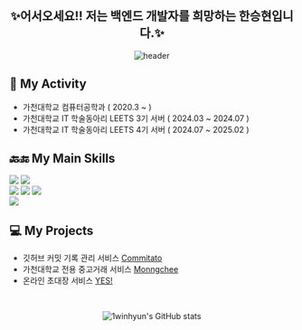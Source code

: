 <div align="center">
  <h2>✨어서오세요!! 저는 백엔드 개발자를 희망하는 한승현입니다.✨</h2>
</div>

<p align="center">
  <img src="https://capsule-render.vercel.app/api?type=rounded&height=165&color=0:2bc0e4,100:eaecc6&text=seunghyun's%20github&fontColor=FFFFFF" alt="header" />
</p>

## 🏫 My Activity
- 가천대학교 컴퓨터공학과 ( 2020.3 ~ )
- 가천대학교 IT 학술동아리 LEETS 3기 서버 ( 2024.03 ~ 2024.07 )
- 가천대학교 IT 학술동아리 LEETS 4기 서버 ( 2024.07 ~ 2025.02 )

<h2>🔙🔚 My Main Skills</h2>
<div>
  <img src="https://img.shields.io/badge/java-%23ED8B00.svg?style=for-the-badge&logo=openjdk&logoColor=white"/>
  <img src="https://img.shields.io/badge/Kotlin-7F52FF?style=for-the-badge&logo=Kotlin&logoColor=white"/><br>
  <img src="https://img.shields.io/badge/Spring-6DB33F?style=for-the-badge&logo=Spring&logoColor=white"/>
  <img src="https://img.shields.io/badge/spring_boot-%236DB33F.svg?style=for-the-badge&logo=spring-boot&logoColor=white"/>
  <img src="https://img.shields.io/badge/springsecurity-6DB33F?style=for-the-badge&logo=springsecurity&logoColor=white"/><br>
  <img src="https://img.shields.io/badge/mysql-4479A1?style=for-the-badge&logo=mysql&logoColor=white"/>
</div>

## 💻 My Projects
- 깃허브 커밋 기록 관리 서비스 [Commitato](https://github.com/Leets-Official/commitato-BE)
- 가천대학교 전용 중고거래 서비스 [Monngchee](https://github.com/Moong-Chee/MoongChee-BE)
- 온라인 초대장 서비스 [YES!](https://github.com/Leets-Official/Yes-BE)

<br>

<p align="center">
  <img src="https://github-readme-stats.vercel.app/api?username=1winhyun&show_icons=true&theme=radical" alt="1winhyun's GitHub stats" />
</p>

<!--
**1winhyun/1winhyun** is a ✨ _special_ ✨ repository because its `README.md` (this file) appears on your GitHub profile.

Here are some ideas to get you started:

- 🔭 I’m currently working on ...
- 🌱 I’m currently learning ...
- 👯 I’m looking to collaborate on ...
- 🤔 I’m looking for help with ...
- 💬 Ask me about ...
- 📫 How to reach me: ...
- 😄 Pronouns: ...
- ⚡ Fun fact: ...
-->
